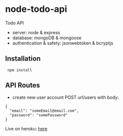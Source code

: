 # node-todo-api

Todo API 

- server: node & express
- database: mongoDB & mongoose
- authentication & safety: jsonwebtoken & bcryptjs

## Installation

```
 npm install
```

## API Routes

- create new user account POST url/users with body:
``` 
{
  "email": "someEmail@email.com",
  "password": "somePassword"
}
```


Live on heroku: [here](https://quiet-hamlet-79243.herokuapp.com/)


